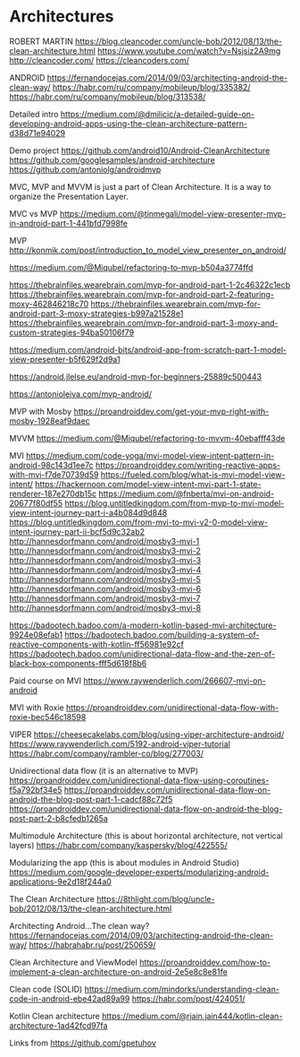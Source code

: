 # Architectures
ROBERT MARTIN
https://blog.cleancoder.com/uncle-bob/2012/08/13/the-clean-architecture.html
https://www.youtube.com/watch?v=Nsjsiz2A9mg
http://cleancoder.com/
https://cleancoders.com/


ANDROID
https://fernandocejas.com/2014/09/03/architecting-android-the-clean-way/
https://habr.com/ru/company/mobileup/blog/335382/
https://habr.com/ru/company/mobileup/blog/313538/


Detailed intro
https://medium.com/@dmilicic/a-detailed-guide-on-developing-android-apps-using-the-clean-architecture-pattern-d38d71e94029


Demo project
https://github.com/android10/Android-CleanArchitecture
https://github.com/googlesamples/android-architecture
https://github.com/antoniolg/androidmvp


MVC, MVP and MVVM is just a part of Clean Architecture. It is a way to organize the Presentation Layer.

MVC vs MVP
https://medium.com/@tinmegali/model-view-presenter-mvp-in-android-part-1-441bfd7998fe


MVP
http://konmik.com/post/introduction_to_model_view_presenter_on_android/

https://medium.com/@Miqubel/refactoring-to-mvp-b504a3774ffd

https://thebrainfiles.wearebrain.com/mvp-for-android-part-1-2c46322c1ecb
https://thebrainfiles.wearebrain.com/mvp-for-android-part-2-featuring-moxy-462846218c70
https://thebrainfiles.wearebrain.com/mvp-for-android-part-3-moxy-strategies-b997a21528e1
https://thebrainfiles.wearebrain.com/mvp-for-android-part-3-moxy-and-custom-strategies-94ba50106f79

https://medium.com/android-bits/android-app-from-scratch-part-1-model-view-presenter-b5f629f2d9a1

https://android.jlelse.eu/android-mvp-for-beginners-25889c500443

https://antonioleiva.com/mvp-android/

MVP with Mosby
https://proandroiddev.com/get-your-mvp-right-with-mosby-1928eaf9daec


MVVM
https://medium.com/@Miqubel/refactoring-to-mvvm-40ebafff43de


MVI
https://medium.com/code-yoga/mvi-model-view-intent-pattern-in-android-98c143d1ee7c
https://proandroiddev.com/writing-reactive-apps-with-mvi-f7de70739d59
https://fueled.com/blog/what-is-mvi-model-view-intent/
https://hackernoon.com/model-view-intent-mvi-part-1-state-renderer-187e270db15c
https://medium.com/@fnberta/mvi-on-android-20677f80df55
https://blog.untitledkingdom.com/from-mvp-to-mvi-model-view-intent-journey-part-i-a4b084d9d848
https://blog.untitledkingdom.com/from-mvi-to-mvi-v2-0-model-view-intent-journey-part-ii-bcf5d9c32ab2
http://hannesdorfmann.com/android/mosby3-mvi-1
http://hannesdorfmann.com/android/mosby3-mvi-2
http://hannesdorfmann.com/android/mosby3-mvi-3
http://hannesdorfmann.com/android/mosby3-mvi-4
http://hannesdorfmann.com/android/mosby3-mvi-5
http://hannesdorfmann.com/android/mosby3-mvi-6
http://hannesdorfmann.com/android/mosby3-mvi-7
http://hannesdorfmann.com/android/mosby3-mvi-8

https://badootech.badoo.com/a-modern-kotlin-based-mvi-architecture-9924e08efab1
https://badootech.badoo.com/building-a-system-of-reactive-components-with-kotlin-ff56981e92cf
https://badootech.badoo.com/unidirectional-data-flow-and-the-zen-of-black-box-components-fff5d618f8b6

Paid course on MVI
https://www.raywenderlich.com/266607-mvi-on-android

MVI with Roxie
https://proandroiddev.com/unidirectional-data-flow-with-roxie-bec546c18598


VIPER
https://cheesecakelabs.com/blog/using-viper-architecture-android/
https://www.raywenderlich.com/5192-android-viper-tutorial
https://habr.com/company/rambler-co/blog/277003/


Unidirectional data flow
(it is an alternative to MVP)
https://proandroiddev.com/unidirectional-data-flow-using-coroutines-f5a792bf34e5
https://proandroiddev.com/unidirectional-data-flow-on-android-the-blog-post-part-1-cadcf88c72f5
https://proandroiddev.com/unidirectional-data-flow-on-android-the-blog-post-part-2-b8cfedb1265a


Multimodule Architecture
(this is about horizontal architecture, not vertical layers)
https://habr.com/company/kaspersky/blog/422555/

Modularizing the app
(this is about modules in Android Studio)
https://medium.com/google-developer-experts/modularizing-android-applications-9e2d18f244a0

The Clean Architecture
https://8thlight.com/blog/uncle-bob/2012/08/13/the-clean-architecture.html

Architecting Android...The clean way?
https://fernandocejas.com/2014/09/03/architecting-android-the-clean-way/
https://habrahabr.ru/post/250659/

Clean Architecture and ViewModel
https://proandroiddev.com/how-to-implement-a-clean-architecture-on-android-2e5e8c8e81fe

Clean code
(SOLID)
https://medium.com/mindorks/understanding-clean-code-in-android-ebe42ad89a99
https://habr.com/post/424051/

Kotlin Clean architecture
https://medium.com/@rjain.jain444/kotlin-clean-architecture-1ad42fcd97fa

Links from https://github.com/gpetuhov

